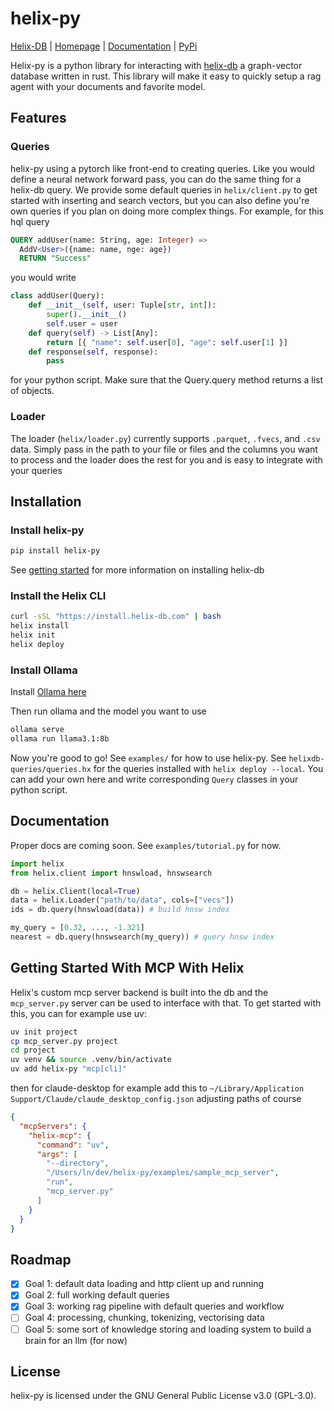 # helix-py
[Helix-DB](https://github.com/HelixDB/helix-db) | [Homepage](https://www.helix-db.com/) | [Documentation](https://docs.helix-db.com/introduction/overview) | [PyPi](https://pypi.org/project/helix-py/)

Helix-py is a python library for interacting with [helix-db](https://github.com/HelixDB/helix-db) a
graph-vector database written in rust.
This library will make it easy to quickly setup a rag agent with your documents and favorite model.

## Features

### Queries
helix-py using a pytorch like front-end to creating queries. Like you would define a neural network
forward pass, you can do the same thing for a helix-db query. We provide some default queries in
`helix/client.py` to get started with inserting and search vectors, but you can also define you're
own queries if you plan on doing more complex things. For example, for this hql query
```sql
QUERY addUser(name: String, age: Integer) =>
  AddV<User>({name: name, nge: age})
  RETURN "Success"
```
you would write
```python
class addUser(Query):
    def __init__(self, user: Tuple[str, int]):
        super().__init__()
        self.user = user
    def query(self) -> List[Any]:
        return [{ "name": self.user[0], "age": self.user[1] }]
    def response(self, response):
        pass
```
for your python script. Make sure that the Query.query method returns a list of objects.

### Loader
The loader (`helix/loader.py`) currently supports `.parquet`, `.fvecs`, and `.csv` data. Simply pass in the path to your
file or files and the columns you want to process and the loader does the rest for you and is easy to integrate with
your queries

## Installation
### Install helix-py
```bash
pip install helix-py
```
See [getting started](https://github.com/HelixDB/helix-db?tab=readme-ov-file#getting-started) for more
information on installing helix-db

### Install the Helix CLI
```bash
curl -sSL "https://install.helix-db.com" | bash
helix install
helix init
helix deploy
```

### Install Ollama
Install [Ollama here](https://ollama.com/download)

Then run ollama and the model you want to use
```bash
ollama serve
ollama run llama3.1:8b
```


Now you're good to go! See `examples/` for how to use helix-py. See
`helixdb-queries/queries.hx` for the queries installed with `helix deploy --local`. You can add your own here
and write corresponding `Query` classes in your python script.

## Documentation
Proper docs are coming soon. See `examples/tutorial.py` for now.
```python
import helix
from helix.client import hnswload, hnswsearch

db = helix.Client(local=True)
data = helix.Loader("path/to/data", cols=["vecs"])
ids = db.query(hnswload(data)) # build hnsw index

my_query = [0.32, ..., -1.321]
nearest = db.query(hnswsearch(my_query)) # query hnsw index
```

## Getting Started With MCP With Helix
Helix's custom mcp server backend is built into the db and the `mcp_server.py` server can be used
to interface with that. To get started with this, you can for example use uv:

```bash
uv init project
cp mcp_server.py project
cd project
uv venv && source .venv/bin/activate
uv add helix-py "mcp[cli]"
```
then for claude-desktop for example add this to
`~/Library/Application Support/Claude/claude_desktop_config.json` adjusting paths of course
```json
{
  "mcpServers": {
    "helix-mcp": {
      "command": "uv",
      "args": [
        "--directory",
        "/Users/ln/dev/helix-py/examples/sample_mcp_server",
        "run",
        "mcp_server.py"
      ]
    }
  }
}
```

## Roadmap
- [X] Goal 1: default data loading and http client up and running
- [X] Goal 2: full working default queries
- [X] Goal 3: working rag pipeline with default queries and workflow
- [ ] Goal 4: processing, chunking, tokenizing, vectorising data
- [ ] Goal 5: some sort of knowledge storing and loading system to build a brain for an llm (for now)

## License
helix-py is licensed under the GNU General Public License v3.0 (GPL-3.0).
